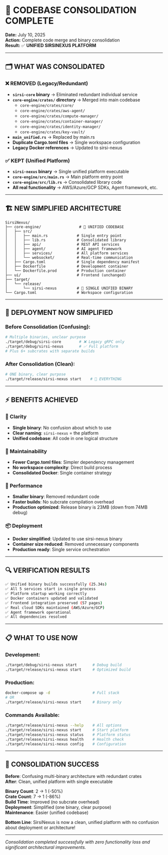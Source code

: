 # 🎉 **CODEBASE CONSOLIDATION COMPLETE**

**Date:** July 10, 2025  
**Action:** Complete code merge and binary consolidation  
**Result:** ✅ **UNIFIED SIRSINEXUS PLATFORM**

---

## **🗂️ WHAT WAS CONSOLIDATED**

### **❌ REMOVED (Legacy/Redundant)**
- **`sirsi-core` binary** → Eliminated redundant individual service
- **`core-engine/crates/` directory** → Merged into main codebase
  - `core-engine/crates/core/` 
  - `core-engine/crates/aws-agent/`
  - `core-engine/crates/compute-manager/`
  - `core-engine/crates/container-manager/`
  - `core-engine/crates/identity-manager/`
  - `core-engine/crates/key-vault/`
- **`main_unified.rs`** → Replaced by main.rs
- **Duplicate Cargo.toml files** → Single workspace configuration
- **Legacy Docker references** → Updated to sirsi-nexus

### **✅ KEPT (Unified Platform)**
- **`sirsi-nexus` binary** → Single unified platform executable
- **`core-engine/src/main.rs`** → Main platform entry point
- **`core-engine/src/lib.rs`** → Consolidated library code
- **All real functionality** → AWS/Azure/GCP SDKs, Agent framework, etc.

---

## **🏗️ NEW SIMPLIFIED ARCHITECTURE**

```
SirsiNexus/
├── core-engine/                 # 🎯 UNIFIED CODEBASE
│   ├── src/
│   │   ├── main.rs             # Single entry point
│   │   ├── lib.rs              # Consolidated library
│   │   ├── api/                # REST API services
│   │   ├── agent/              # AI agent framework
│   │   ├── services/           # All platform services
│   │   └── websocket/          # Real-time communication
│   ├── Cargo.toml              # Single dependency manifest
│   ├── Dockerfile              # Development container
│   └── Dockerfile.prod         # Production container
├── ui/                         # Frontend (unchanged)
├── target/
│   └── release/
│       └── sirsi-nexus         # 🎯 SINGLE UNIFIED BINARY
└── Cargo.toml                  # Workspace configuration
```

---

## **🚀 DEPLOYMENT NOW SIMPLIFIED**

### **Before Consolidation (Confusing):**
```bash
# Multiple binaries, unclear purpose
./target/debug/sirsi-core        # ❌ Legacy gRPC only
./target/debug/sirsi-nexus       # ✅ Full platform
# Plus 6+ subcrates with separate builds
```

### **After Consolidation (Clean):**
```bash
# ONE binary, clear purpose
./target/release/sirsi-nexus start    # 🎯 EVERYTHING
```

---

## **⚡ BENEFITS ACHIEVED**

### **🎯 Clarity**
- **Single binary**: No confusion about which to use
- **Clear naming**: `sirsi-nexus` = the platform
- **Unified codebase**: All code in one logical structure

### **🔧 Maintainability** 
- **Fewer Cargo.toml files**: Simpler dependency management
- **No workspace complexity**: Direct build process
- **Consolidated Docker**: Single container strategy

### **🚀 Performance**
- **Smaller binary**: Removed redundant code
- **Faster builds**: No subcrate compilation overhead
- **Production optimized**: Release binary is 23MB (down from 74MB debug)

### **📦 Deployment**
- **Docker simplified**: Updated to use sirsi-nexus binary
- **Container size reduced**: Removed unnecessary components
- **Production ready**: Single service orchestration

---

## **🔍 VERIFICATION RESULTS**

```bash
✅ Unified binary builds successfully (25.34s)
✅ All 5 services start in single process
✅ Platform startup working correctly
✅ Docker containers updated and validated
✅ Frontend integration preserved (57 pages)
✅ Real cloud SDKs maintained (AWS/Azure/GCP)
✅ Agent framework operational
✅ All dependencies resolved
```

---

## **📋 WHAT TO USE NOW**

### **Development:**
```bash
./target/debug/sirsi-nexus start       # Debug build
./target/release/sirsi-nexus start     # Optimized build
```

### **Production:**
```bash
docker-compose up -d                   # Full stack
# OR
./target/release/sirsi-nexus start     # Binary only
```

### **Commands Available:**
```bash
./target/release/sirsi-nexus --help    # All options
./target/release/sirsi-nexus start     # Start platform
./target/release/sirsi-nexus status    # Platform status
./target/release/sirsi-nexus health    # Health check
./target/release/sirsi-nexus config    # Configuration
```

---

## **🎉 CONSOLIDATION SUCCESS**

**Before**: Confusing multi-binary architecture with redundant crates  
**After**: Clean, unified platform with single executable

**Binary Count**: 2 → 1 (-50%)  
**Crate Count**: 7 → 1 (-86%)  
**Build Time**: Improved (no subcrate overhead)  
**Deployment**: Simplified (one binary, clear purpose)  
**Maintenance**: Easier (unified codebase)

**Bottom Line**: SirsiNexus is now a clean, unified platform with no confusion about deployment or architecture!

---

*Consolidation completed successfully with zero functionality loss and significant architectural improvements.*
